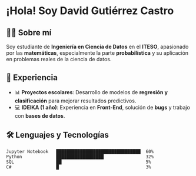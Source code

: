 # ¡Hola! Soy David Gutiérrez Castro  

## 👨‍🎓 Sobre mí
Soy estudiante de **Ingeniería en Ciencia de Datos** en el **ITESO**, apasionado por las **matemáticas**, especialmente la parte **probabilística** y su aplicación en problemas reales de la ciencia de datos.  

## 💼 Experiencia
- 📊 **Proyectos escolares**: Desarrollo de modelos de **regresión y clasificación** para mejorar resultados predictivos.  
- 💻 **IDEIKA (1 año)**: Experiencia en **Front-End**, solución de **bugs** y trabajo con **bases de datos**.  

## 🛠️ Lenguajes y Tecnologías
```text
Jupyter Notebook   ████████████████████████████████  60%  
Python             ██████████████████                32%  
SQL                ██                                5%  
C#                 █                                 3%  
